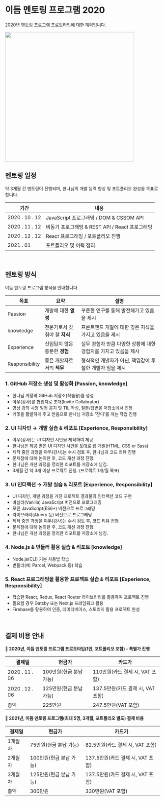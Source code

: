 # 이듬 멘토링 프로그램 2020

2020년 멘토링 프로그램 프로토타입에 대한 계획입니다.

<img src="../_ASSETS_/undraw_good_team.png" alt style="width: 420px">

<br>

## 멘토링 일정

약 3개월 간 멘토링이 진행되며, 한나님의 개발 능력 향상 및 포트폴리오 완성을 목표로 합니다.

기간 | 내용
--- | ---
2020 . 10 . 12 | JavaScript 프로그래밍 / DOM & CSSOM API
2020 . 11 . 12 | 비동기 프로그래밍 & REST API / React 프로그래밍
2020 . 12 . 12 | React 프로그래밍 / 포트폴리오 진행
2021 . 01 | 포트폴리오 및 이력 정리

<br>

## 멘토링 방식

이듬 멘토링 프로그램 방식을 안내합니다.

목표 | 요약 | 설명
--- | --- | ---
Passion | 개발에 대한 **열정** | 꾸준한 연구를 통해 발전해가고 있음을 제시
knowledge | 전문가로서 갖춰야 할 **지식** | 프론트엔드 개발에 대한 깊은 지식을 가지고 있음을 제시
Experience | 신입답지 않은 충분한 **경험** | 실무 경험자 만큼 다양한 상황에 대한 경험치를 가지고 있음을 제시
Responsibility | 좋은 개발자로서의 **책무** | 형식적인 개발자가 아닌, 책임감이 투철한 개발자 임을 제시 

### 1. GitHub 저장소 생성 및 활성화 [Passion, knowledge]

- 한나님 계정의 GitHub 저장소(학습용)를 생성
- 야무(강사)를 협업자로 초대(Invite Collabrator)
- 영상 강의 시청 일정 공지 및 TIL 작성, 질문/답변을 저장소에서 진행 
- 커밋을 활발하게 주고 받음으로 한나님 저장소 '잔디'를 까는 작업 진행

### 2. UI 디자인 → 개발 실습 & 리포트 [Experience, Responsibility]

- 야무(강사)는 UI 디자인 시안을 제작하여 제공
- 한나님은 제공 받은 UI 디자인 시안을 토대로 웹 개발(HTML, CSS or Sass)
- 제작 중인 과정을 야무(강사)는 수시 검토 후, 한나님과 코드 리뷰 진행
- 문제점에 대해 논의한 후, 코드 개선 과정 진행. 
- 한나님은 개선 과정을 정리한 리포트를 저장소에 남김.
- 3개월 간 약 3개 이상 프로젝트 진행. (프로젝트 1개/월 목표)

### 3. UI 인터랙션 → 개발 실습 & 리포트 [Experience, Responsibility]

- UI 디자인, 개발 과정을 거친 프로젝트 결과물의 인터랙션 코드 구현
- 바닐라(Vanilla) JavaScript 버전으로 프로그래밍
- 모던 JavaScript(ES6+) 버전으로 프로그래밍
- 라이브러리(jQuery 등) 버전으로 프로그래밍
- 제작 중인 과정을 야무(강사)는 수시 검토 후, 코드 리뷰 진행
- 문제점에 대해 논의한 후, 코드 개선 과정 진행. 
- 한나님은 개선 과정을 정리한 리포트를 저장소에 남김.

### 4. Node.js & 번들러 활용 실습 & 리포트 [knowledge]

- Node.js(CLI) 기본 사용법 학습
- 번들러(예: Parcel, Webpack 등) 학습

### 5. React 프로그래밍을 활용한 프로젝트 실습 & 리포트 [Experience, Responsibility]

- 학습한 React, Redux, React Router 라이브러리를 활용하여 프로젝트 진행
- 필요할 경우 Gatsby 또는 Next.js 프레임워크 활용
- Firebase를 활용하여 인증, 데이터베이스, 스토리지 활용 프로젝트 완성

<br>

## 결제 비용 안내

**🍿 2020년, 이듬 멘토링 프로그램 프로토타입(1인, 포트폴리오 포함) - 특별가 진행**

결제일 | 현금가 | 카드가 
--- | --- | ---
2020 . 11 . 06 | 100만원(현금 분납 가능) | 110만원(카드 결제 시, VAT 포함)
2020 . 12 . 06 | 125만원(현금 분납 가능) | 137.5만원(카드 결제 시, VAT 포함)
총액 | 225만원 | 247.5만원(VAT 포함)

**🍿 2021년, 이듬 멘토링 프로그램(최대 5명, 3개월, 포트폴리오 별도) 결제 비용**

결제일 | 현금가 | 카드가 
--- | --- | ---
1개월 차 | 75만원(현금 분납 가능) | 82.5만원(카드 결제 시, VAT 포함)
2개월 차 | 100만원(현금 분납 가능) | 137.5만원(카드 결제 시, VAT 포함)
3개월 차 | 125만원(현금 분납 가능) | 137.5만원(카드 결제 시, VAT 포함)
총액 | 300만원 | 330만원(VAT 포함)